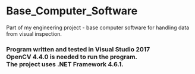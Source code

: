 # Base_Computer_Software
 Part of my engineering project - base computer software for handling data from visual inspection.

### Program written and tested in Visual Studio 2017 </br > OpenCV 4.4.0  is needed to run the program. </br > The project uses .NET Framework 4.6.1.
